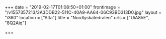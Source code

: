 +++
date = "2019-02-17T01:08:50+01:00"
frontimage = "/v1557357213/3A3DDB22-511C-40A9-AA64-06C93BD313D0.jpg"
layout = "i360"
location = ["Alta"]
title = "Nordlyskatedralen"
urls = ["UiA8hE", "8Q2Aiq"]

+++
